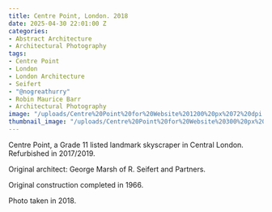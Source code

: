 ```yaml
---
title: Centre Point, London. 2018
date: 2025-04-30 22:01:00 Z
categories:
- Abstract Architecture
- Architectural Photography
tags:
- Centre Point
- London
- London Architecture
- Seifert
- "@nogreathurry"
- Robin Maurice Barr
- Architectural Photography
image: "/uploads/Centre%20Point%20for%20Website%201200%20px%2072%20dpi.jpg"
thumbnail_image: "/uploads/Centre%20Point%20for%20Website%20300%20px%2072%20dpi.jpg"
---
```


Centre Point, a Grade 11 listed landmark skyscraper in Central London. Refurbished in 2017/2019. 

Original architect: George Marsh of R. Seifert and Partners. 

Original construction completed in 1966.

Photo taken in 2018. 